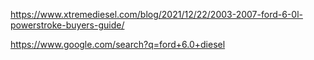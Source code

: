 https://www.xtremediesel.com/blog/2021/12/22/2003-2007-ford-6-0l-powerstroke-buyers-guide/

https://www.google.com/search?q=ford+6.0+diesel
